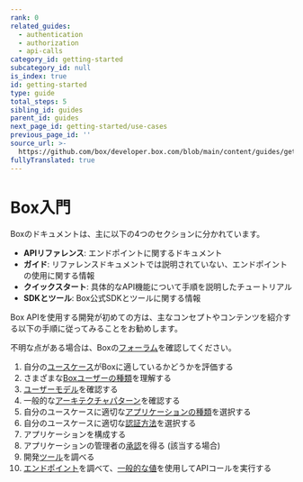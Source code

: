 ```yaml
---
rank: 0
related_guides:
  - authentication
  - authorization
  - api-calls
category_id: getting-started
subcategory_id: null
is_index: true
id: getting-started
type: guide
total_steps: 5
sibling_id: guides
parent_id: guides
next_page_id: getting-started/use-cases
previous_page_id: ''
source_url: >-
  https://github.com/box/developer.box.com/blob/main/content/guides/getting-started/index.md
fullyTranslated: true
---
```

# Box入門

Boxのドキュメントは、主に以下の4つのセクションに分かれています。

* **APIリファレンス**: エンドポイントに関するドキュメント
* **ガイド**: リファレンスドキュメントでは説明されていない、エンドポイントの使用に関する情報
* **クイックスタート**: 具体的なAPI機能について手順を説明したチュートリアル
* **SDKとツール**: Box公式SDKとツールに関する情報

Box APIを使用する開発が初めての方は、主なコンセプトやコンテンツを紹介する以下の手順に従ってみることをお勧めします。

不明な点がある場合は、Boxの[フォーラム][forum-link]を確認してください。

1. 自分の[ユースケース][use-case]がBoxに適しているかどうかを評価する
2. さまざまな[Boxユーザーの種類][users]を理解する
3. [ユーザーモデル][user-model]を確認する
4. 一般的な[アーキテクチャパターン][patterns]を確認する
5. 自分のユースケースに適切な[アプリケーションの種類][app-type]を選択する
6. 自分のユースケースに適切な[認証方法][authentication]を選択する
7. アプリケーションを構成する
8. アプリケーションの管理者の[承認][authorize]を得る (該当する場合)
9. 開発[ツール][tools]を調べる
10. [エンドポイント][endpoints]を調べて、[一般的な値][cv]を使用してAPIコールを実行する

[use-case]: g://getting-started/use-cases

[users]: g://getting-started/user-types

[patterns]: g://getting-started/architecture-patterns

[user-model]: g://getting-started/user-models

[app-type]: g://applications

[authentication]: g://authentication

[authorize]: g://authorization/custom-app-approval

[tools]: g://tooling

[endpoints]: https://developer.box.com/reference

[cv]: g://getting-started/locating-values

[forum-link]: https://support.box.com/hc/en-us/community/topics/360001932973-Platform-and-Developer-Forum
